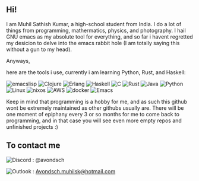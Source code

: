 ## Hi!

I am Muhil Sathish Kumar, a high-school student from India. I do a lot of things from programming, mathermatics, physics, and photography. 
I hail GNU emacs as my absolute tool for everything, and so far i havent regretted my desicion to delve into the emacs rabbit hole (I am totally saying this without a gun to my head). 

Anyways,

here are the tools i use, currently i am learning Python, Rust, and Haskell:

![emacslisp](https://img.shields.io/badge/emacslisp-5e5086?style=for-the-badge&logo=lisp&logoColor=white)
![Clojure](https://img.shields.io/badge/Clojure-%23Clojure.svg?style=for-the-badge&logo=Clojure&logoColor=Clojure)
![Erlang](https://img.shields.io/badge/Erlang-white.svg?style=for-the-badge&logo=erlang&logoColor=a90533)
![Haskell](https://img.shields.io/badge/Haskell-5e5086?style=for-the-badge&logo=haskell&logoColor=white)
![C](https://img.shields.io/badge/c-%2300599C.svg?style=for-the-badge&logo=c&logoColor=white)
![Rust](https://img.shields.io/badge/rust-%23000000.svg?style=for-the-badge&logo=rust&logoColor=white)
![Java](https://img.shields.io/badge/java-%23ED8B00.svg?style=for-the-badge&logo=java&logoColor=white)
![Python](https://img.shields.io/badge/python-3670A0?style=for-the-badge&logo=python&logoColor=ffdd54)
![Linux](https://img.shields.io/badge/Linux-FCC624?style=for-the-badge&logo=linux&logoColor=black)
![nixos](https://img.shields.io/badge/NixOS-5277C3?style=for-the-badge&logo=nixos&logoColor=white)
![AWS](https://img.shields.io/badge/Amazon_AWS-FF9900?style=for-the-badge&logo=amazonaws&logoColor=white)
![docker](https://img.shields.io/badge/Docker-2CA5E0?style=for-the-badge&logo=docker&logoColor=white)
![Emacs](https://img.shields.io/badge/Emacs-%237F5AB6.svg?&style=for-the-badge&logo=gnu-emacs&logoColor=white)


Keep in mind that programming is a hobby for me, and as such this github wont be extremely maintained as other githubs usually are. There will be one moment of epiphany every 3 or so months for me to come back to programming, and in that case you will see even more empty repos and unfinished projects :)

## To contact me 
![Discord](https://img.shields.io/badge/%3CDiscord%3E-%237289DA.svg?style=for-the-badge&logo=discord&logoColor=white) : @avondsch

![Outlook](https://img.shields.io/badge/Microsoft_Outlook-0078D4?logo=microsoft-outlook&logoColor=white&style=for-the-badge) : Avondsch.muhilsk@hotmail.com
